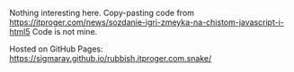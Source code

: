 Nothing interesting here.
Copy-pasting code from https://itproger.com/news/sozdanie-igri-zmeyka-na-chistom-javascript-i-html5
Code is not mine.

Hosted on GitHub Pages:
https://sigmaray.github.io/rubbish.itproger.com.snake/
